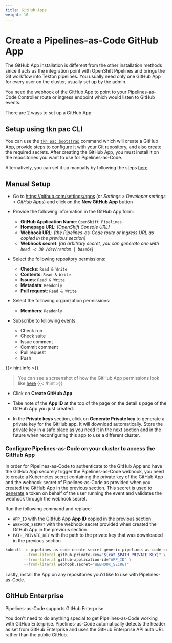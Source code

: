```yaml
---
title: GitHub Apps
weight: 10
---
```


# Create a Pipelines-as-Code GitHub App

The GitHub App installation is different from the other installation methods since it
acts as the integration point with OpenShift Pipelines and brings the Git
workflow into Tekton pipelines. You usually need only one GitHub App for every user on
the cluster, usually set up by the admin.

You need the webhook of the GitHub App to point to your Pipelines-as-Code
Controller route or ingress endpoint which would listen to GitHub events.

There are 2 ways to set up a GitHub App:

## Setup using tkn pac CLI

You can use the [`tkn pac bootstrap`](/docs/guide/cli) command which will create a GitHub App, provide
steps to configure it with your Git repository, and also create the required secrets.
After creating the GitHub App, you must install it on the repositories you want to use for Pipelines-as-Code.

Alternatively, you can set it up manually by following the steps [here](./#setup-manually).

## Manual Setup

* Go to <https://github.com/settings/apps> (or *Settings > Developer settings > GitHub Apps*) and click on the **New GitHub
  App** button
* Provide the following information in the GitHub App form:
  * **GitHub Application Name**: `OpenShift Pipelines`
  * **Homepage URL**: *[OpenShift Console URL]*
  * **Webhook URL**: *[the Pipelines-as-Code route or ingress URL as copied in the previous section]*
  * **Webhook secret**: *[an arbitrary secret, you can generate one with `head -c 30 /dev/random | base64`]*

* Select the following repository permissions:
  * **Checks**: `Read & Write`
  * **Contents**: `Read & Write`
  * **Issues**: `Read & Write`
  * **Metadata**: `Readonly`
  * **Pull request**: `Read & Write`

* Select the following organization permissions:
  * **Members**: `Readonly`

* Subscribe to following events:
  * Check run
  * Check suite
  * Issue comment
  * Commit comment
  * Pull request
  * Push

{{< hint info >}}
> You can see a screenshot of how the GitHub App permissions look like [here](https://user-images.githubusercontent.com/98980/124132813-7e53f580-da81-11eb-9eb4-e4f1487cf7a0.png)
{{< /hint >}}

* Click on **Create GitHub App**.

* Take note of the **App ID** at the top of the page on the detail's page of the GitHub App you just created.

* In the **Private keys** section, click on **Generate Private key** to generate a private key for the GitHub app. It will
  download automatically. Store the private key in a safe place as you need it in the next section and in the future when
  reconfiguring this app to use a different cluster.

### Configure Pipelines-as-Code on your cluster to access the GitHub App

In order for Pipelines-as-Code to authenticate to the GitHub App and have the GitHub App securely trigger the
Pipelines-as-Code webhook, you need to create a Kubernetes secret containing the private key of the GitHub App and the
webhook secret of Pipelines-as-Code as provided when you created the GitHub App in the previous section. This
secret
is [used to generate](https://docs.github.com/en/developers/apps/building-github-apps/identifying-and-authorizing-users-for-github-apps)
a token on behalf of the user running the event and validates the webhook
through the webhook secret.

Run the following command and replace:

* `APP_ID` with the GitHub App **App ID** copied in the previous section
* `WEBHOOK_SECRET` with the webhook secret provided when created the GitHub App
  in the previous section
* `PATH_PRIVATE_KEY` with the path to the private key that was downloaded in the
  previous section

```bash
kubectl -n pipelines-as-code create secret generic pipelines-as-code-secret \
        --from-literal github-private-key="$(cat $PATH_PRIVATE_KEY)" \
        --from-literal github-application-id="APP_ID" \
        --from-literal webhook.secret="WEBHOOK_SECRET"
```

Lastly, install the App on any repositories you'd like to use with Pipelines-as-Code.

## GitHub Enterprise

Pipelines-as-Code supports GitHub Enterprise.

You don't need to do anything special to get Pipelines-as-Code working with
GitHub Enterprise. Pipelines-as-Code automatically detects the header as set from GitHub Enterprise and
uses the GitHub Enterprise API auth URL rather than the public GitHub.
